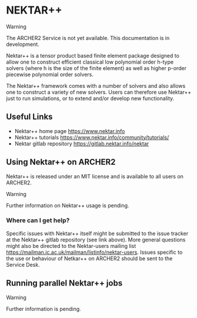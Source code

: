 # NEKTAR++

<div class="warning">

<div class="admonition-title">

Warning

</div>

The ARCHER2 Service is not yet available. This documentation is in
development.

</div>

Nektar++ is a tensor product based finite element package designed to
allow one to construct efficient classical low polynomial order
<span class="title-ref">h</span>-type solvers (where
<span class="title-ref">h</span> is the size of the finite element) as
well as higher <span class="title-ref">p</span>-order piecewise
polynomial order solvers.

The Nektar++ framework comes with a number of solvers and also allows
one to construct a variety of new solvers. Users can therefore use
Nektar++ just to run simulations, or to extend and/or develop new
functionality.

## Useful Links

  - Nektar++ home page <https://www.nektar.info>
  - Nektar++ tutorials <https://www.nektar.info/community/tutorials/>
  - Nektar gitlab repository <https://gitlab.nektar.info/nektar>

## Using Nektar++ on ARCHER2

Nektar++ is released under an MIT license and is available to all users
on ARCHER2.

<div class="warning">

<div class="admonition-title">

Warning

</div>

Further information on Nektar++ usage is pending.

</div>

### Where can I get help?

Specific issues with Nektar++ itself might be submitted to the issue
tracker at the Nektar++ gitlab repository (see link above). More general
questions might also be directed to the Nektar-users mailing list
<https://mailman.ic.ac.uk/mailman/listinfo/nektar-users>. Issues
specific to the use or behaviour of Netkar++ on ARCHER2 should be sent
to the Service Desk.

## Running parallel Nektar++ jobs

<div class="warning">

<div class="admonition-title">

Warning

</div>

Further information is pending.

</div>
